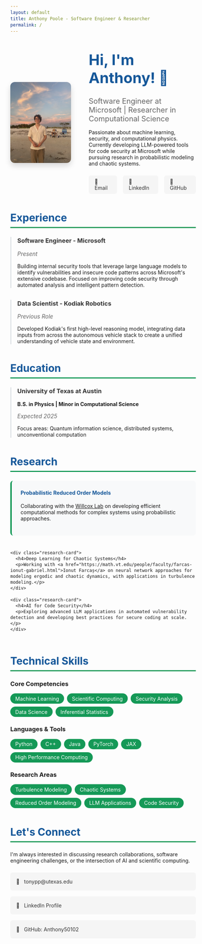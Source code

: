 ```yaml
---
layout: default
title: Anthony Poole - Software Engineer & Researcher
permalink: /
---
```


<style>
  /* Override Cayman theme's large header */
  .page-header {
    padding: 2rem 1rem !important;
    background-image: linear-gradient(120deg, #155799, #159957) !important;
  }
  
  .project-name {
    font-size: 2.25rem !important;
  }
  
  .project-tagline {
    font-size: 1.15rem !important;
    opacity: 0.9;
  }
  
  /* Main content styling */
  .main-content {
    max-width: 64rem;
    margin: 0 auto;
  }
  
  .hero-section {
    display: flex;
    align-items: center;
    gap: 3rem;
    margin-bottom: 3rem;
    padding-top: 2rem;
  }
  
  .profile-image {
    width: 220px;
    height: 220px;
    border-radius: 12px;
    object-fit: cover;
    box-shadow: 0 8px 16px rgba(0, 0, 0, 0.15);
    transition: transform 0.3s ease;
  }
  
  .profile-image:hover {
    transform: translateY(-4px);
  }
  
  .hero-content h1 {
    margin-top: 0;
    font-size: 2.5rem;
    color: #155799;
  }
  
  .hero-content .subtitle {
    font-size: 1.25rem;
    color: #666;
    margin-bottom: 1rem;
  }
  
  .quick-links {
    display: flex;
    gap: 1rem;
    margin-top: 1.5rem;
  }
  
  .quick-links a {
    display: inline-flex;
    align-items: center;
    gap: 0.5rem;
    padding: 0.5rem 1rem;
    background-color: #f5f5f5;
    border-radius: 6px;
    text-decoration: none;
    color: #333;
    transition: all 0.3s ease;
  }
  
  .quick-links a:hover {
    background-color: #155799;
    color: white;
    transform: translateY(-2px);
  }
  
  .section {
    margin-bottom: 3rem;
  }
  
  .section h2 {
    color: #155799;
    border-bottom: 3px solid #159957;
    padding-bottom: 0.5rem;
    margin-bottom: 1.5rem;
    font-size: 1.75rem;
  }
  
  .experience-item, .education-item {
    margin-bottom: 2rem;
    padding-left: 1rem;
    border-left: 3px solid #e1e4e8;
  }
  
  .experience-item h3, .education-item h3 {
    margin-top: 0;
    color: #333;
  }
  
  .date {
    color: #666;
    font-style: italic;
    font-size: 0.95rem;
  }
  
  .tags {
    display: flex;
    flex-wrap: wrap;
    gap: 0.5rem;
    margin-top: 1rem;
  }
  
  .tag {
    background-color: #159957;
    color: white;
    padding: 0.35rem 0.85rem;
    border-radius: 20px;
    font-size: 0.875rem;
    transition: all 0.3s ease;
  }
  
  .tag:hover {
    background-color: #155799;
    transform: scale(1.05);
  }
  
  .research-grid {
    display: grid;
    grid-template-columns: repeat(auto-fit, minmax(300px, 1fr));
    gap: 1.5rem;
    margin-top: 1.5rem;
  }
  
  .research-card {
    background-color: #f8f9fa;
    padding: 1.5rem;
    border-radius: 8px;
    border-left: 4px solid #159957;
  }
  
  .research-card h4 {
    margin-top: 0;
    color: #155799;
  }
  
  .contact-grid {
    display: grid;
    grid-template-columns: repeat(auto-fit, minmax(250px, 1fr));
    gap: 1rem;
    margin-top: 1.5rem;
  }
  
  .contact-item {
    display: flex;
    align-items: center;
    gap: 0.75rem;
    padding: 1rem;
    background-color: #f5f5f5;
    border-radius: 6px;
    text-decoration: none;
    color: #333;
    transition: all 0.3s ease;
  }
  
  .contact-item:hover {
    background-color: #e9ecef;
    transform: translateX(4px);
  }
  
  @media (max-width: 768px) {
    .hero-section {
      flex-direction: column;
      text-align: center;
    }
    
    .quick-links {
      justify-content: center;
      flex-wrap: wrap;
    }
    
    .hero-content h1 {
      font-size: 2rem;
    }
  }
</style>

<div class="hero-section">
  <img src="IMG_0572.jpeg" alt="Anthony Poole" class="profile-image">
  <div class="hero-content">
    <h1>Hi, I'm Anthony! 👋</h1>
    <p class="subtitle">Software Engineer at Microsoft | Researcher in Computational Science</p>
    <p>Passionate about machine learning, security, and computational physics. Currently developing LLM-powered tools for code security at Microsoft while pursuing research in probabilistic modeling and chaotic systems.</p>
    <div class="quick-links">
      <a href="mailto:tonypp@utexas.edu">📧 Email</a>
      <a href="https://www.linkedin.com/in/anthony-poole-079548206/">🔗 LinkedIn</a>
      <a href="https://github.com/Anthony50102">🐙 GitHub</a>
    </div>
  </div>
</div>

<div class="section">
  <h2>Experience</h2>
  
  <div class="experience-item">
    <h3>Software Engineer - Microsoft</h3>
    <p class="date">Present</p>
    <p>Building internal security tools that leverage large language models to identify vulnerabilities and insecure code patterns across Microsoft's extensive codebase. Focused on improving code security through automated analysis and intelligent pattern detection.</p>
  </div>
  
  <div class="experience-item">
    <h3>Data Scientist - Kodiak Robotics</h3>
    <p class="date">Previous Role</p>
    <p>Developed Kodiak's first high-level reasoning model, integrating data inputs from across the autonomous vehicle stack to create a unified understanding of vehicle state and environment.</p>
  </div>
</div>

<div class="section">
  <h2>Education</h2>
  
  <div class="education-item">
    <h3>University of Texas at Austin</h3>
    <p><strong>B.S. in Physics | Minor in Computational Science</strong></p>
    <p class="date">Expected 2025</p>
    <p>Focus areas: Quantum information science, distributed systems, unconventional computation</p>
  </div>
</div>

<div class="section">
  <h2>Research</h2>
  
  <div class="research-grid">
    <div class="research-card">
      <h4>Probabilistic Reduced Order Models</h4>
      <p>Collaborating with the <a href="https://kiwi.oden.utexas.edu">Willcox Lab</a> on developing efficient computational methods for complex systems using probabilistic approaches.</p>
    </div>
    
    <div class="research-card">
      <h4>Deep Learning for Chaotic Systems</h4>
      <p>Working with <a href="https://math.vt.edu/people/faculty/farcas-ionut-gabriel.html">Ionut Farcaș</a> on neural network approaches for modeling ergodic and chaotic dynamics, with applications in turbulence modeling.</p>
    </div>
    
    <div class="research-card">
      <h4>AI for Code Security</h4>
      <p>Exploring advanced LLM applications in automated vulnerability detection and developing best practices for secure coding at scale.</p>
    </div>
  </div>
</div>

<div class="section">
  <h2>Technical Skills</h2>
  
  <h3>Core Competencies</h3>
  <div class="tags">
    <span class="tag">Machine Learning</span>
    <span class="tag">Scientific Computing</span>
    <span class="tag">Security Analysis</span>
    <span class="tag">Data Science</span>
    <span class="tag">Inferential Statistics</span>
  </div>
  
  <h3>Languages & Tools</h3>
  <div class="tags">
    <span class="tag">Python</span>
    <span class="tag">C++</span>
    <span class="tag">Java</span>
    <span class="tag">PyTorch</span>
    <span class="tag">JAX</span>
    <span class="tag">High Performance Computing</span>
  </div>
  
  <h3>Research Areas</h3>
  <div class="tags">
    <span class="tag">Turbulence Modeling</span>
    <span class="tag">Chaotic Systems</span>
    <span class="tag">Reduced Order Modeling</span>
    <span class="tag">LLM Applications</span>
    <span class="tag">Code Security</span>
  </div>
</div>

<div class="section">
  <h2>Let's Connect</h2>
  <p>I'm always interested in discussing research collaborations, software engineering challenges, or the intersection of AI and scientific computing.</p>
  
  <div class="contact-grid">
    <a href="mailto:tonypp@utexas.edu" class="contact-item">
      <span>📧</span>
      <span>tonypp@utexas.edu</span>
    </a>
    <a href="https://www.linkedin.com/in/anthony-poole-079548206/" class="contact-item">
      <span>🔗</span>
      <span>LinkedIn Profile</span>
    </a>
    <a href="https://github.com/Anthony50102" class="contact-item">
      <span>🐙</span>
      <span>GitHub: Anthony50102</span>
    </a>
  </div>
</div>

